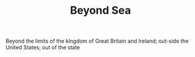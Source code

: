 ---
title: Beyond Sea
letter: B
permalink: "/definitions/beyond-sea.html"
body: Beyond the limits of the klngdom of Great Britain and Ireland; out-side the
  United States; out of the state
published_at: '2018-07-07'
source: Black's Law Dictionary
layout: post
---